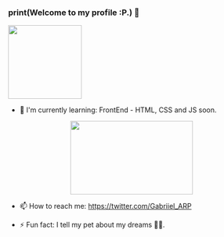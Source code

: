 ### print(Welcome to my profile :P.) 👋



<!--
**Gabriand/Gabriand** is a ✨ _special_ ✨ repository because its `README.md` (this file) appears on your GitHub profile.

Here are some ideas to get you started:

- 🔭 I’m currently working on ...

- 👯 I’m looking to collaborate on ...
- 🤔 I’m looking for help with ...
- 😄 Pronouns: 
- 💬 Ask me about ...
-->

<p align="left"> <img width="150" height="150" src="https://media.giphy.com/media/frSfC5NcmyF7q/giphy.gif"> 
</p>

- 🌱 I'm currently learning: 
FrontEnd - HTML, CSS and JS soon.

<p align="center"> <img width="250" height="150" src="https://media.giphy.com/media/9Y1wF3wx1Dex8w9wxL/giphy.gif"> 
</p>

- 📫 How to reach me: https://twitter.com/Gabriiel_ARP

- ⚡ Fun fact: I tell my pet about my dreams 🐶✨.
